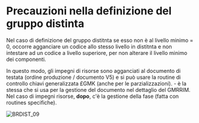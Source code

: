 # Precauzioni nella definizione del gruppo distinta
Nel caso di definizione del gruppo distitnta se esso non è al livello minimo = 0, occorre agganciare un codice allo stesso livello in distitnta e non intestare ad un codice a livello superiore, per non alterare il livello minimo dei componenti.

 In questo modo, gli impegni di risorse sono agganciati al documento di testata (ordine produzione / documento V5) e si può usare la routine di controllo chiavi generalizzata £GMK (anche per le parzializzazioni). - è la stessa che si usa per la gestione del documento nel dettaglio del GMRRIM.
Nel caso di impegni risorse, __dopo__, c'è la gestione della fase (fatta con routines specifiche).

![BRDIST_09](https://doc.smeup.com/immagini/BRDIST_N1/BRDIST_09.png)